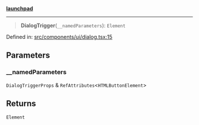 [**launchpad**](index.md)

***

> **DialogTrigger**(`__namedParameters`): `Element`

Defined in: [src/components/ui/dialog.tsx:15](https://github.com/victorbratov/launchpad/blob/76a3946e066bd4867b4d8959b0de6dc2965f2137/src/components/ui/dialog.tsx#L15)

## Parameters

### \_\_namedParameters

`DialogTriggerProps` & `RefAttributes`\<`HTMLButtonElement`\>

## Returns

`Element`
